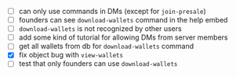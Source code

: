 - [ ] can only use commands in DMs (except for `join-presale`)
- [ ] founders can see `download-wallets` command in the help embed
- [ ] `download-wallets` is not recognized by other users
- [ ] add some kind of tutorial for allowing DMs from server members
- [ ] get all wallets from db for `download-wallets` command
- [x] fix object bug with `view-wallets`
- [ ] test that only founders can use `download-wallets`
